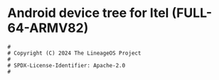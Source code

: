 # Android device tree for Itel  (FULL-64-ARMV82)

```
#
# Copyright (C) 2024 The LineageOS Project
#
# SPDX-License-Identifier: Apache-2.0
#
```
